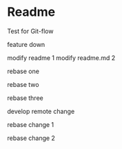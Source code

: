 # Readme

Test for Git-flow

feature down

modify readme 1
modify readme.md 2

rebase one

rebase two

rebase three

develop remote change

rebase change 1

rebase change 2
